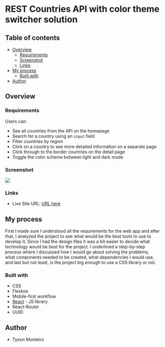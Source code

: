 # REST Countries API with color theme switcher solution

## Table of contents

- [Overview](#overview)
  - [Requirements](#the-challenge)
  - [Screenshot](#screenshot)
  - [Links](#links)
- [My process](#my-process)
  - [Built with](#built-with)
- [Author](#author)

## Overview

### Requirements

Users can:

- See all countries from the API on the homepage
- Search for a country using an `input` field
- Filter countries by region
- Click on a country to see more detailed information on a separate page
- Click through to the border countries on the detail page
- Toggle the color scheme between light and dark mode

### Screenshot

![](https://user-images.githubusercontent.com/29797099/151499259-0683a9a7-f5fa-4d08-a484-63b4be266038.png)

### Links

- Live Site URL: [URL here](https://tyson-react-app.netlify.app/)

## My process

First I made sure I understood all the requirements for the web app and after that, I analyzed the project to see what would be the best tools to use to develop it.
Since I had the design files it was a bit easier to decide what technology would be best for the project. I underlined a step-by-step process where I discussed how I would go about solving the problems, what components needed to be created, what dependencies I would use, and last but not least, is the project big enough to use a CSS library or not.

### Built with

- CSS
- Flexbox
- Mobile-first workflow
- [React](https://reactjs.org/) - JS library
- React-Router
- UUID

## Author

- Tyson Monteiro
